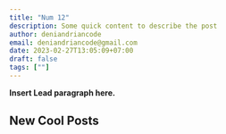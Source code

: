 ```yaml
---
title: "Num 12"
description: Some quick content to describe the post
author: deniandriancode
email: deniandriancode@gmail.com
date: 2023-02-27T13:05:09+07:00
draft: false
tags: [""]
---
```


**Insert Lead paragraph here.**

## New Cool Posts


